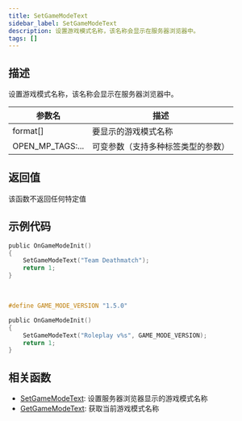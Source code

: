 ```yaml
---
title: SetGameModeText
sidebar_label: SetGameModeText
description: 设置游戏模式名称，该名称会显示在服务器浏览器中。
tags: []
---
```


## 描述

设置游戏模式名称，该名称会显示在服务器浏览器中。

| 参数名           | 描述                               |
| ---------------- | ---------------------------------- |
| format[]         | 要显示的游戏模式名称               |
| OPEN_MP_TAGS:... | 可变参数（支持多种标签类型的参数） |

## 返回值

该函数不返回任何特定值

## 示例代码

```c
public OnGameModeInit()
{
    SetGameModeText("Team Deathmatch");
    return 1;
}
```

<br />

```c
#define GAME_MODE_VERSION "1.5.0"

public OnGameModeInit()
{
    SetGameModeText("Roleplay v%s", GAME_MODE_VERSION);
    return 1;
}
```

## 相关函数

- [SetGameModeText](../functions/SetGameModeText): 设置服务器浏览器显示的游戏模式名称
- [GetGameModeText](../functions/GetGameModeText): 获取当前游戏模式名称
